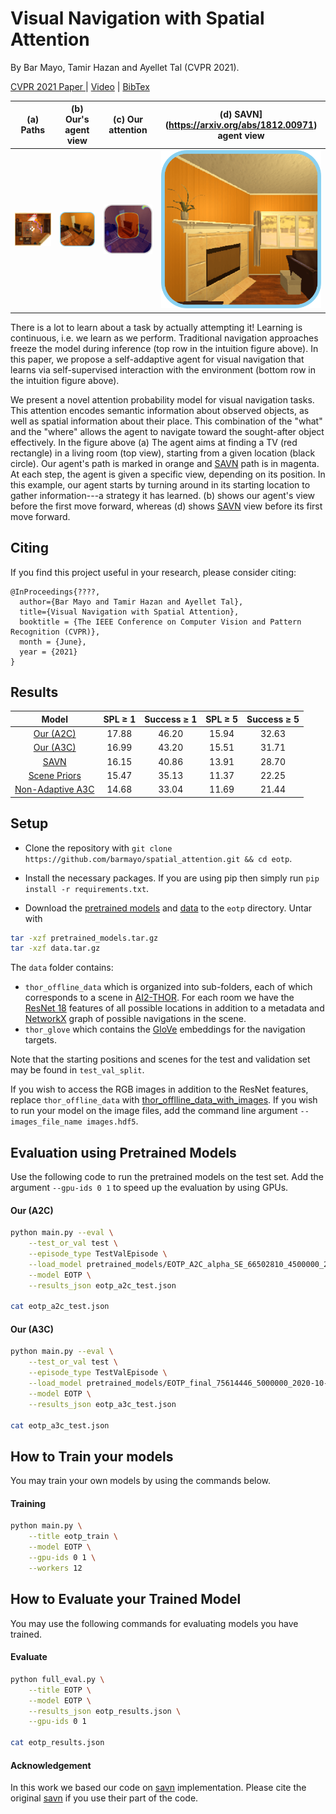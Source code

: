 # Visual Navigation with Spatial Attention

By Bar Mayo, Tamir Hazan and Ayellet Tal (CVPR 2021).

[CVPR 2021 Paper ](https://arxiv.org/abs/1812.00971) | [Video](https://) | [BibTex](#citing)

(a) Paths            | (b) Our's agent view            | (c) Our attention          | (d) SAVN](https://arxiv.org/abs/1812.00971) agent view
:-------------------------:|:-------------------------:|:-------------------------:|:-------------------------:
![](figs/step-1_fix1_s.png)  |  ![](figs/obs1_s.png)  |  ![](figs/att1_gray_s.png)  |  ![](figs/obs_SAVN1_s.png)

There is a lot to learn about a task by actually attempting it! Learning is continuous, i.e. we learn as we perform.
Traditional navigation approaches freeze the model during inference (top row in the intuition figure above). 
In  this  paper,  we  propose a self-addaptive agent for visual navigation that learns via self-supervised
interaction with the environment (bottom row in the intuition figure above).

We present a novel attention probability model for visual navigation tasks. This attention encodes semantic information about observed objects, as well as   spatial information about their place. This combination of the "what" and the "where" allows the agent to navigate toward the sought-after object effectively.
In the figure above (a) The agent aims at finding a TV (red rectangle) in a living room (top view), starting from a given location (black circle). Our agent's path is marked in orange and [SAVN](https://arxiv.org/abs/1812.00971) path is in magenta. At each step, the agent is given a specific view, depending on its position. In this example, our agent starts by turning around in its starting location to gather information---a strategy it has learned. (b) shows our agent's view before the first move forward, whereas (d) shows [SAVN](https://arxiv.org/abs/1812.00971) view before its first move forward.

## Citing

If you find this project useful in your research, please consider citing:

```
@InProceedings{????,
  author={Bar Mayo and Tamir Hazan and Ayellet Tal},
  title={Visual Navigation with Spatial Attention},
  booktitle = {The IEEE Conference on Computer Vision and Pattern Recognition (CVPR)},
  month = {June},
  year = {2021}
}
```

## Results


| Model  | SPL  &geq; 1 | Success  &geq; 1 | SPL   &geq; 5 | Success  &geq; 5 |
| :-------------: | :-------------: | :-------------: | :-------------: | :-------------: |
| [Our (A2C)](https://??)  |  17.88 | 46.20 | 15.94 | 32.63 |
| [Our (A3C)](https://??)  |  16.99 | 43.20 | 15.51 | 31.71 |
| [SAVN](https://arxiv.org/abs/1812.00971)  |  16.15 | 40.86 | 13.91 | 28.70 |
| [Scene Priors](https://arxiv.org/abs/1810.06543)  | 15.47 | 35.13 | 11.37 | 22.25 |
| [Non-Adaptive A3C](#Non-Adaptvie-A3C)  | 14.68 | 33.04 | 11.69 | 21.44 |


## Setup

- Clone the repository with `git clone https://github.com/barmayo/spatial_attention.git && cd eotp`.

- Install the necessary packages. If you are using pip then simply run `pip install -r requirements.txt`.

- Download the [pretrained models](https://??) and
[data](https://prior-datasets.s3.us-east-2.amazonaws.com/savn/data.tar.gz) to the `eotp` directory. Untar with
```bash
tar -xzf pretrained_models.tar.gz
tar -xzf data.tar.gz
```

The `data` folder contains:

- `thor_offline_data` which is organized into sub-folders, each of which corresponds to a scene in [AI2-THOR](https://ai2thor.allenai.org/). For each room we have  the [ResNet 18](https://arxiv.org/abs/1512.03385) features of all possible locations in addition to a metadata and [NetworkX](https://networkx.github.io/) graph of possible navigations in the scene.
- `thor_glove` which contains the [GloVe](https://nlp.stanford.edu/projects/glove/) embeddings for the navigation targets.

Note that the starting positions and scenes for the test and validation set may be found in `test_val_split`.

If you wish to access the RGB images in addition to the ResNet features, replace `thor_offline_data` with [thor_offlline_data_with_images](https://prior-datasets.s3.us-east-2.amazonaws.com/savn/offline_data_with_images.tar.gz). If you wish to run your model on the image files,
add the command line argument `--images_file_name images.hdf5`. 

## Evaluation using Pretrained Models

Use the following code to run the pretrained models on the test set. Add the argument `--gpu-ids 0 1` to speed up the evaluation by using GPUs.

#### Our (A2C)
```bash
python main.py --eval \
    --test_or_val test \
    --episode_type TestValEpisode \
    --load_model pretrained_models/EOTP_A2C_alpha_SE_66502810_4500000_2020-09-28_09/06/40.dat \
    --model EOTP \
    --results_json eotp_a2c_test.json 

cat eotp_a2c_test.json 
```

#### Our (A3C)
```bash
python main.py --eval \
    --test_or_val test \
    --episode_type TestValEpisode \
    --load_model pretrained_models/EOTP_final_75614446_5000000_2020-10-09_16/54/35.dat \
    --model EOTP \
    --results_json eotp_a3c_test.json 

cat eotp_a3c_test.json 
```

## How to Train your models

You may train your own models by using the commands below.

#### Training
```bash
python main.py \
    --title eotp_train \
    --model EOTP \
    --gpu-ids 0 1 \
    --workers 12
```

## How to Evaluate your Trained Model

You may use the following commands for evaluating models you have trained.

#### Evaluate
```bash
python full_eval.py \
    --title EOTP \
    --model EOTP \
    --results_json eotp_results.json \
    --gpu-ids 0 1
    
cat eotp_results.json
```

#### Acknowledgement
In this work we based our code on [savn](https://github.com/allenai/savn/) implementation. Please cite the original [savn](https://arxiv.org/abs/1812.00971) if you use their part of the code.

